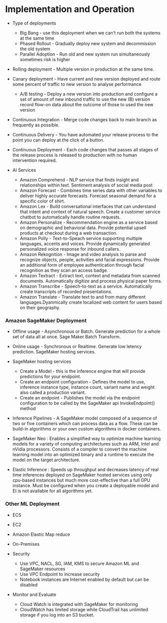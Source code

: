 # Implementation and Operation

* Type of deployments
  * Big Bang - use this deployment when we can't run both the systems at the same time
  * Phased Rollout - Gradually deploy new system and decommission the old system
  * Parallel Adoption - Run old and new system run simultaneously sometimes risk is higher

* Rolling deployment - Multiple version in production at the same time.
* Canary deployment - Have current and new version deployed and route some percent of traffic to new version to analyse performance
  * A/B testing - Deploy a new version into production and configure a set of amount of new inbound traffic to use the new (B) version record flow-on data about the outcome of those to used the new version

* Continuous Integration - Merge code changes back to main branch as frequently as possible.
* Continuous Delivery - You have automated your release process to the point you can deploy at the click of a button.
* Continuous Deployment - Each code changes that passes all stages of the release process is released to production with no human intervention required.

* AI Services
  * Amazon Comprehend - NLP service that finds insight and relationships within text. Sentiment analysis of social media post
  * Amazon Forecast - Combines time series data with other variables to deliver highly accurate forecasts. Forecast seasonal demand for a specific color of shirt.
  * Amazon Lex - Build conversational interfaces that can understand that intent and context of natural speech. Create a customer service chatbot to automatically handle routine requests.
  * Amazon Personalize - Recommendation engine as a service based on demographic and behavioral data. Provide potential upsell products at checkout during a web transaction.
  * Amazon Polly - Text-to-Speach service supporting multiple languages, accents and voices. Provide dynamically generated personalized voice response for inbound callers.
  * Amazon Rekognition - Image and video analysis to parse and recognize objects, people, activities and facial expressions. Provide an additional form of employee authentication through facial recognition as they scan an access badge.
  * Amazon Textract - Extract text, context and metadata from scanned documents. Automatically digitize and process physical paper forms.
  * Amazon Transcribe - Speech-to-text as a service. Automatically create transcripts of recorded presentations.
  * Amazon Translate - Translate text to and from many different languages.Dyanmically create localized web content for users based on their geography.

### Amazon SageMaker Deployment
* Offline usage - Asynchronous or Batch. Generate prediction for a whole set of data all at once. Sage Maker Batch Transform. 
* Online usage - Synchronous or Realtime. Generate low letency prediction. SageMaker hosting services.
* SageMaker hosting services
  * Create a Model - this is the inference engine that will provide predictions for your endpoint.
  * Create an endpoint configuration - Defines the model to use, inference instance type, instance count, variant name and weight also called a production variant.
  * Create an endpoint - Publishes the model via the endpoint configuration to be called by the SageMaker api InvokeEndpoint() method

* Inference Pipelines - A SageMaker model composed of a sequence of two or five containers which can process data as a flow. These can be build-in algorithms or your own custom algorithms in docker containers.

* SageMaker Neo : Enables a simplified way to optimize machine learning models for a variety of computing architectures such as ARM, Intel and nVidia processors. Consists of a compiler to convert the machine learning model into an optimized binary and a runtime to execute the model on the target architecture.
* Elastic Inference : Speeds up throughput and decreases latency of real time inferences deployed on SageMaker hosted services using only cpu-based instances but much more cost-effective than a full GPU instance. Must be configured when you create a deployable model and EI is not available for all algorithms yet.
 
### Other ML Deployment
* ECS
* EC2
* Amazon Elastic Map reduce
* On-Premises 

* Security
  * Use VPC, NACL, SG, IAM, KMS to secure Amazon ML and SageMaker resources
  * Use VPC Endpoint to increase security
  * Notebook instances are Internet enabled by default but can be disabled

* Monitor and Evaluate
  * Cloud Watch is integrated with SageMaker for monitoring
  * CloudWatch has limited storage while CloudTrail has unlimited storage if you log into an S3 bucket.
